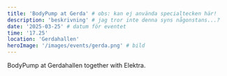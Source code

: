 ```yaml
---
title: 'BodyPump at Gerda' # obs: kan ej använda specialtecken här!
description: 'beskrivning' # jag tror inte denna syns någonstans...?
date: '2025-03-25' # datum för eventet
time: '17.25'
location: 'Gerdahallen'
heroImage: '/images/events/gerda.png' # bild
---
```


BodyPump at Gerdahallen together with Elektra.
